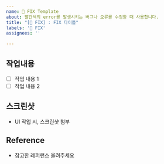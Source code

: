 ```yaml
---
name: 🐛 FIX Template
about: 빨간색의 error를 발생시키는 버그나 오류를 수정할 때 사용합니다.
title: "[🐛 FIX] : FIX 타이틀"
labels: '🐛 FIX'
assignees: ''

---
```


## 작업내용
- [ ] 작업 내용 1
- [ ] 작업 내용 2

## 스크린샷 
- UI 작업 시, 스크린샷 첨부

## Reference
- 참고한 레퍼런스 올려주세요

